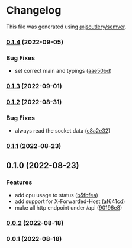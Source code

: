 # Changelog

This file was generated using [@jscutlery/semver](https://github.com/jscutlery/semver).

### [0.1.4](https://github.com/mondaycom/tunnel/compare/tunnel-server-0.1.3...tunnel-server-0.1.4) (2022-09-05)


### Bug Fixes

* set correct main and typings ([aae50bd](https://github.com/mondaycom/tunnel/commit/aae50bd73557ba49139ad95301351c52f33e01f6))

### [0.1.3](https://github.com/mondaycom/tunnel/compare/tunnel-server-0.1.2...tunnel-server-0.1.3) (2022-09-01)

### [0.1.2](https://github.com/mondaycom/tunnel/compare/tunnel-server-0.1.1...tunnel-server-0.1.2) (2022-08-31)


### Bug Fixes

* always read the socket data ([c8a2e32](https://github.com/mondaycom/tunnel/commit/c8a2e3229755cea252d9d544c3fac4dddbfd522a))

### [0.1.1](https://github.com/mondaycom/tunnel/compare/tunnel-server-0.1.0...tunnel-server-0.1.1) (2022-08-23)

## 0.1.0 (2022-08-23)


### Features

* add cpu usage to status ([b5fbfea](https://github.com/mondaycom/tunnel/commit/b5fbfeaa6404a0cfcab80b69ae5132a3b0bf3f59))
* add support for X-Forwarded-Host ([af641cd](https://github.com/mondaycom/tunnel/commit/af641cd5ed8cbdec966730c980f94380bde48240))
* make all http endpoint under /api ([90196e8](https://github.com/mondaycom/tunnel/commit/90196e8b347326bd4e14b3436ed0d40c7b965f20))

### [0.0.2](https://github.com/DaPulse/monday-localtunnel/compare/tunnel-server-0.0.1...tunnel-server-0.0.2) (2022-08-18)

### 0.0.1 (2022-08-18)
